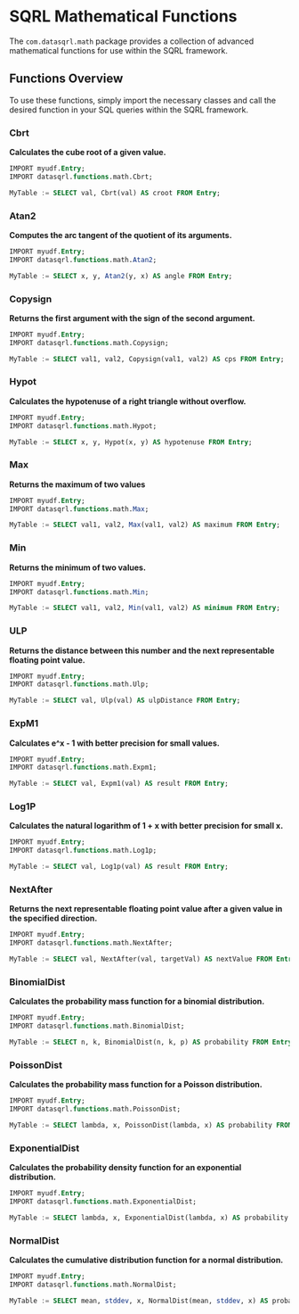 # SQRL Mathematical Functions

The `com.datasqrl.math` package provides a collection of advanced mathematical functions for use within the SQRL framework.

## Functions Overview

To use these functions, simply import the necessary classes and call the desired function in your SQL queries within
the SQRL framework.

### Cbrt
**Calculates the cube root of a given value.**

```sql
IMPORT myudf.Entry;
IMPORT datasqrl.functions.math.Cbrt;

MyTable := SELECT val, Cbrt(val) AS croot FROM Entry;
```

### Atan2
**Computes the arc tangent of the quotient of its arguments.**

```sql
IMPORT myudf.Entry;
IMPORT datasqrl.functions.math.Atan2;

MyTable := SELECT x, y, Atan2(y, x) AS angle FROM Entry;
```

### Copysign
**Returns the first argument with the sign of the second argument.**

```sql
IMPORT myudf.Entry;
IMPORT datasqrl.functions.math.Copysign;

MyTable := SELECT val1, val2, Copysign(val1, val2) AS cps FROM Entry;
```

### Hypot
**Calculates the hypotenuse of a right triangle without overflow.**

```sql
IMPORT myudf.Entry;
IMPORT datasqrl.functions.math.Hypot;

MyTable := SELECT x, y, Hypot(x, y) AS hypotenuse FROM Entry;
```

### Max
**Returns the maximum of two values**

```sql
IMPORT myudf.Entry;
IMPORT datasqrl.functions.math.Max;

MyTable := SELECT val1, val2, Max(val1, val2) AS maximum FROM Entry;
```

### Min
**Returns the minimum of two values.**

```sql
IMPORT myudf.Entry;
IMPORT datasqrl.functions.math.Min;

MyTable := SELECT val1, val2, Min(val1, val2) AS minimum FROM Entry;
```

### ULP
**Returns the distance between this number and the next representable floating point value.**

```sql
IMPORT myudf.Entry;
IMPORT datasqrl.functions.math.Ulp;

MyTable := SELECT val, Ulp(val) AS ulpDistance FROM Entry;
```

### ExpM1
**Calculates e^x - 1 with better precision for small values.**

```sql
IMPORT myudf.Entry;
IMPORT datasqrl.functions.math.Expm1;

MyTable := SELECT val, Expm1(val) AS result FROM Entry;
```

### Log1P
**Calculates the natural logarithm of 1 + x with better precision for small x.**

```sql
IMPORT myudf.Entry;
IMPORT datasqrl.functions.math.Log1p;

MyTable := SELECT val, Log1p(val) AS result FROM Entry;
```

### NextAfter
**Returns the next representable floating point value after a given value in the specified direction.**

```sql
IMPORT myudf.Entry;
IMPORT datasqrl.functions.math.NextAfter;

MyTable := SELECT val, NextAfter(val, targetVal) AS nextValue FROM Entry;
```

### BinomialDist
**Calculates the probability mass function for a binomial distribution.**

```sql
IMPORT myudf.Entry;
IMPORT datasqrl.functions.math.BinomialDist;

MyTable := SELECT n, k, BinomialDist(n, k, p) AS probability FROM Entry;
```

### PoissonDist
**Calculates the probability mass function for a Poisson distribution.**

```sql
IMPORT myudf.Entry;
IMPORT datasqrl.functions.math.PoissonDist;

MyTable := SELECT lambda, x, PoissonDist(lambda, x) AS probability FROM Entry;
```

### ExponentialDist
**Calculates the probability density function for an exponential distribution.**

```sql
IMPORT myudf.Entry;
IMPORT datasqrl.functions.math.ExponentialDist;

MyTable := SELECT lambda, x, ExponentialDist(lambda, x) AS probability FROM Entry;
```

### NormalDist
**Calculates the cumulative distribution function for a normal distribution.**

```sql
IMPORT myudf.Entry;
IMPORT datasqrl.functions.math.NormalDist;

MyTable := SELECT mean, stddev, x, NormalDist(mean, stddev, x) AS probability FROM Entry;
```
